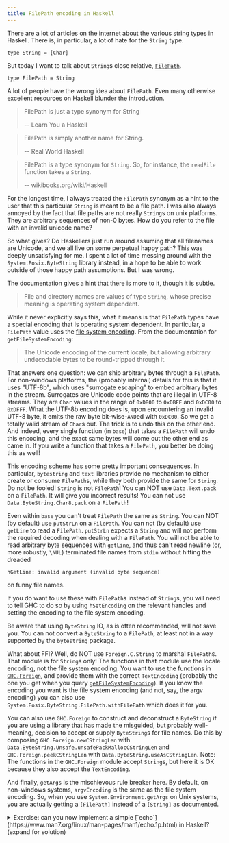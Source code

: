 ```yaml
---
title: FilePath encoding in Haskell
---
```


There are a lot of articles on the internet about the various string
types in Haskell. There is, in particular, a lot of hate for the
`String` type.

``` {.haskell}
type String = [Char]
```

But today I want to talk about `String`s close relative,
[`FilePath`](https://hackage.haskell.org/package/base-4.15.0.0/docs/System-IO.html#t:FilePath).

``` {.haskell}
type FilePath = String
```

A lot of people have the wrong idea about `FilePath`. Even many
otherwise excellent resources on Haskell blunder the introduction.

> FilePath is just a type synonym for String
>
> -- Learn You a Haskell

> FilePath is simply another name for String.
>
> -- Real World Haskell

> FilePath is a type synonym for `String`. So, for instance, the
> `readFile` function takes a `String`.
>
> -- wikibooks.org/wiki/Haskell

For the longest time, I always treated the `FilePath` synonym as a hint
to the user that this particular `String` is meant to be a file path. I
was also always annoyed by the fact that file paths are not really
`String`s on unix platforms. They are arbitrary sequences of non-0
bytes. How do you refer to the file with an invalid unicode name?

So what gives? Do Haskellers just run around assuming that all filenames
are Unicode, and we all live on some perpetual happy path? This was
deeply unsatisfying for me. I spent a lot of time messing around with
the `System.Posix.ByteString` library instead, in a hope to be able to
work outside of those happy path assumptions. But I was wrong.

The documentation gives a hint that there is more to it, though it is
subtle.

> File and directory names are values of type `String`, whose precise
> meaning is operating system dependent.

While it never explicitly says this, what it means is that `FilePath`
types have a special encoding that is operating system dependent. In
particular, a `FilePath` value uses the [file system
encoding](https://hackage.haskell.org/package/base-4.14.0.0/docs/GHC-IO-Encoding.html#v:getFileSystemEncoding).
From the documentation for `getFileSystemEncoding`:

> The Unicode encoding of the current locale, but allowing arbitrary
> undecodable bytes to be round-tripped through it.

That answers one question: we can ship arbitrary bytes through a
`FilePath`. For non-windows platforms, the (probably internal) details
for this is that it uses "UTF-8b", which uses "surrogate escaping" to
embed arbitrary bytes in the stream. Surrogates are Unicode code points
that are illegal in UTF-8 streams. They are `Char` values in the range
of `0xD800` to `0xDBFF` and `0xDC00` to `0xDFFF`. What the UTF-8b
encoding does is, upon encountering an invalid UTF-8 byte, it emits the
raw byte bit-wise-`AND`ed with `0xDC00`. So we get a totally valid
stream of `Char`s out. The trick is to undo this on the other end. And
indeed, every single function (in `base`) that takes a `FilePath` will
undo this encoding, and the exact same bytes will come out the other end
as came in. If you write a function that takes a `FilePath`, you better
be doing this as well!

This encoding scheme has some pretty important consequences. In
particular, `bytestring` and `text` libraries provide no mechanism to
either create or consume `FilePath`s, while they both provide the same
for `String`. Do not be fooled! `String` is not `FilePath`! You can NOT
use `Data.Text.pack` on a `FilePath`. It will give you incorrect
results! You can not use `Data.ByteString.Char8.pack` on a `FilePath`!

Even within `base` you can't treat `FilePath` the same as `String`. You
can NOT (by default) use `putStrLn` on a `FilePath`. You can not (by
default) use `getLine` to read a `FilePath`. `putStrLn` expects a
`String` and will not perform the required decoding when dealing with a
`FilePath`. You will not be able to read arbitrary byte sequences with
`getLine`, and thus can't read newline (or, more robustly, `\NUL`)
terminated file names from `stdin` without hitting the dreaded

    hGetLine: invalid argument (invalid byte sequence)

on funny file names.

If you do want to use these with `FilePath`s instead of `String`s, you
will need to tell GHC to do so by using `hSetEncoding` on the relevant
handles and setting the encoding to the file system encoding.

Be aware that using `ByteString` IO, as is often recommended, will not
save you. You can not convert a `ByteString` to a `FilePath`, at least
not in a way supported by the `bytestring` package.

What about FFI? Well, do NOT use `Foreign.C.String` to marshal
`FilePath`s. That module is for `String`s only! The functions in that
module use the locale encoding, not the file system encoding. You want
to use the functions in
[`GHC.Foreign`](https://hackage.haskell.org/package/base-4.14.0.0/docs/GHC-Foreign.html),
and provide them with the correct `TextEncoding` (probably the one you
get when you query
[`getFileSystemEncoding`](https://hackage.haskell.org/package/base-4.14.0.0/docs/GHC-IO-Encoding.html#v:getFileSystemEncoding)).
If you know the encoding you want is the file system
encoding (and not, say, the argv encoding) you can also use
`System.Posix.ByteString.FilePath.withFilePath` which does it for you.

You can also use `GHC.Foreign` to construct and deconstruct a
`ByteString` if you are using a library that has made the misguided, but
probably well-meaning, decision to accept or supply `ByteString`s for
file names. Do this by composing `GHC.Foreign.newCStringLen` with
`Data.ByteString.Unsafe.unsafePackMallocCStringLen` and
`GHC.Foreign.peekCStringLen` with `Data.ByteString.useAsCStringLen`.
Note: The functions in the `GHC.Foreign` module accept `String`s, but
here it is OK because they also accept the `TextEncoding`.

And finally, `getArgs` is the mischievous rule breaker here. By default,
on non-windows systems, `argvEncoding` is the same as the file system
encoding. So, when you use `System.Environment.getArgs` on Unix systems,
you are actually getting a `[FilePath]` instead of a `[String]` as
documented.

<details> <summary> Exercise: can you now implement a simple
[`echo`](https://www.man7.org/linux/man-pages/man1/echo.1p.html) in
Haskell? (expand for solution)
</summary>
``` {.haskell}
module Main where

import System.Environment
import GHC.IO.Encoding

main :: IO ()
main = do
    args <- getArgs
    argvEncoding >>= setLocaleEncoding
    putStrLn (unwords args)
```

Did your simple `echo` program work with the following invocation?

    ./myEcho One Two $(printf '\231')

</details>

## Conclusion

Be aware of what `TextEncoding` is in use. As `String` and `FilePath`
tend to use different ones, and mixing them is obviously bad. Ideally
each different encoding would be realised in the type system, but alas,
it is not so.
